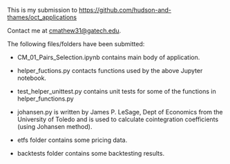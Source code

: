This is my submission to https://github.com/hudson-and-thames/oct_applications

Contact me at cmathew31@gatech.edu.

The following files/folders have been submitted:

 - CM_01_Pairs_Selection.ipynb contains main body of application.

 - helper_fuctions.py contacts functions used by the above Jupyter notebook.

 - test_helper_unittest.py contains unit tests for some of the functions in helper_functions.py

 - johansen.py is written by James P. LeSage, Dept of Economics from the University of Toledo and is used to calculate cointegration coefficients (using Johansen method).

 - etfs folder contains some pricing data.

 - backtests folder contains some backtesting results.